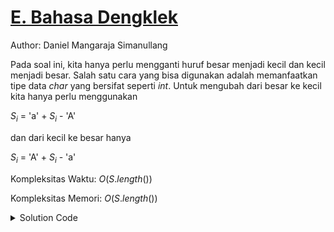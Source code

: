 # [E. Bahasa Dengklek](https://tlx.toki.id/courses/basic/chapters/11/problems/E)

Author: Daniel Mangaraja Simanullang

<!-- Masukkan penjelasan disini -->
Pada soal ini, kita hanya perlu mengganti huruf besar menjadi kecil dan kecil menjadi besar. Salah satu cara yang bisa digunakan adalah memanfaatkan tipe data _char_ yang bersifat seperti _int_. Untuk mengubah dari besar ke kecil kita hanya perlu menggunakan

$S_i$ = 'a' + $S_i$ - 'A'

dan dari kecil ke besar hanya

$S_i$ = 'A' + $S_i$ - 'a'

Kompleksitas Waktu: $O(S.length())$

Kompleksitas Memori: $O(S.length())$

<details>
  <summary>Solution Code</summary>

```c++
#include <bits/stdc++.h>
#include <ext/pb_ds/assoc_container.hpp>
#include <ext/pb_ds/tree_policy.hpp>
using namespace __gnu_pbds;
using namespace std;

// defines
#define int long long
#define debug(x) cerr << "(" << #x << "=" << x << "," << __LINE__ << ")\n";
#define sz(x) (int)(x).size()
#define all(x) begin(x), end(x)
#define rep(i, a, b) for (int i = a; i < (b); i++)

// constants
const int dx[4]{1, 0, -1, 0}, dy[4]{0, 1, 0, -1};
const char dir[4]{'D', 'R', 'U', 'L'};
const int mod = 1e9 + 7;
const int maxn = 2e5 + 5;
const double eps = 1e-9;

// typedefs
typedef long long ll;
typedef pair<int, int> pii;
typedef vector<int> vi;

// Template
template <class T>
using oset =
    tree<T, null_type, less<T>, rb_tree_tag, tree_order_statistics_node_update>;

// Mods
int mul(int a, int b, int MOD) { return ((a % MOD) * (b % MOD)) % MOD; }
int add(int a, int b, int MOD) { return (a + b) % MOD; }
int sub(int a, int b, int MOD) { return (MOD + a - b) % MOD; }

signed main() {
  ios_base::sync_with_stdio(false);
  cin.tie(NULL);
  string s;
  cin >> s;
  for (int i = 0; i < sz(s); i++) {
    if (s[i] >= 'A' and s[i] <= 'Z') {
      s[i] -= 'A';
      s[i] += 'a';
    } else {
      s[i] -= 'a';
      s[i] += 'A';
    }
    cout << s[i];
  }
  cout << '\n';

  return 0;
}
```
</details>

<!-- Tambahkan komentar apabila perlu

## Komentar
    
- Komentar I
- Komentar II

-->

<!-- Tambahkan referensi link materi yang berhubungan apabila perlu

## Materi Yang Berhubungan
    
- [Materi I](link-materi)
- [Materi II](link-materi)

-->

<!-- Tambahkan referensi link soal yang berhubungan apabila perlu

## Soal Yang Berhubungan
    
- [Nama Soal I](link-soal)
- [Nama Soal II](link-soal)

-->